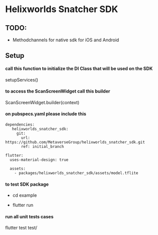 # Helixworlds Snatcher SDK


## TODO: 
* Methodchannels for native sdk for iOS and Android




## Setup
#### call this function to initialize the DI Class that will be used on the SDK
setupServices()

#### to access the ScanScreenWidget call this builder
ScanScreenWidget.builder(context)


#### on pubspecs.yaml please include this 
```
dependencies:
   helixworlds_snatcher_sdk:
     git:
       url: https://github.com/MetaverseGroup/helixworlds_snatcher_sdk.git 
       ref: initial_branch

flutter:
  uses-material-design: true

  assets:
    - packages/helixworlds_snatcher_sdk/assets/model.tflite

```

#### to test SDK package

* cd example 

* flutter run


#### run all unit tests cases
flutter test test/ 







